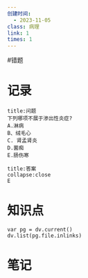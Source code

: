 ```yaml
---
创建时间:
  - 2023-11-05
class: 病理
link: 1
times: 1
---
```

#错题


记录
==
```ad-question
title:问题
下列哪项不展于渗出性炎症?
A.淋病
B、绒毛心
C. 肾孟肾炎
D.菌痴
E.肠伤寒
```

```ad-note
title:答案
collapse:close
E
```

知识点
==
```dataviewjs
var pg = dv.current()
dv.list(pg.file.inlinks)
```

笔记
==